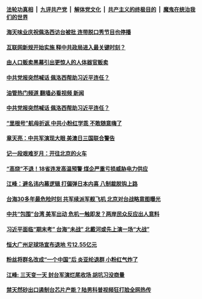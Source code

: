 ####  [法轮功真相](../../../../basic/blob/master/README.md?t=08072301) &nbsp;|&nbsp; [九评共产党](../../../../9ping.md/blob/master/README.md?t=08072301) &nbsp;|&nbsp; [解体党文化](../../../../jtdwh.md/blob/master/README.md?t=08072301)  &nbsp;|&nbsp; [共产主义的终极目的](../../../../gczydzjmd.md/blob/master/README.md?t=08072301) &nbsp;|&nbsp; [魔鬼在统治我们的世界](../../../../mgztzwmdsj.md/blob/master/README.md?t=08072301) 

#### [海天味业庆祝佩洛西访台被批 连带脱口秀节目也停播](../pages/soh5/643730.md?t=08072301) 
#### [互联网新规开始实施 释中共政局进入最关键时刻？](../pages/soh5/643022.md?t=08072301) 
#### [由人口贩卖黑幕引出更惊人的人体器官贩卖](../pages/soh5/643616.md?t=08072301) 
#### [中共党报突然喊话 佩洛西帮助习近平连任？](../pages/soh5/643565.md?t=08072301) 
#### [油管热门频道 翻墙必看视频 新闻](http://45.76.130.85:81/youtube.html?08072301)
#### [中共党报突然喊话 佩洛西帮助习近平连任？](../pages/soh5/643565.md?t=08072301) 
#### [“里根号”航母折返 中共小粉红学乖 不敢随意嗨了](../pages/soh5/643601.md?t=08072301) 
#### [章天亮：中共军演现大眼 美澳日三国联合警告](../pages/soh5/643607.md?t=08072301) 
#### [记一段艰难岁月：开往北京的火车](../pages/soh5/643604.md?t=08072301) 
#### [“高烧”不退！18省连发高温预警 煤企严重亏损威胁电力供应](../pages/soh5/643583.md?t=08072301) 
#### [江峰：避名讳内幕逻辑 打偏弹日本内喜 八制裁脱钩上路](../pages/soh5/643562.md?t=08072301) 
#### [台海30多年最危险时刻 共军续派军舰飞机 北京对台战略意图曝光](../pages/soh5/643391.md?t=08072301) 
#### [中共“包围”台湾 美军出动 危机一触即发？两岸民众反应出人意料](../pages/soh5/643265.md?t=08072301) 
#### [习近平面临“期末考” 台海“未战” 北戴河或先上演一场“大战”](../pages/soh5/643355.md?t=08072301) 
#### [恒大广州足球场宣布退地 亏12.55亿元](../pages/soh5/643349.md?t=08072301) 
#### [粉丝将群名改成“一个中国”后 炎亚纶退群 小粉红气炸了](../pages/soh5/643343.md?t=08072301) 
#### [江峰: 三天变一天 封台军演烂尾收场 胡坑习没商量](../pages/soh5/643322.md?t=08072301) 
#### [禁天然砂出口遏制台芯片产能？陆男科普视频狂打脸全网热传](../pages/soh5/643319.md?t=08072301) 
<img src='http://gfw-breaker.win/goodnews/indexes/soh5.md' width='0px' height='0px'/>
